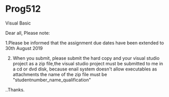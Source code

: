 # Prog512
Visual Basic

Dear all, Please note:

1.Please be informed that the assignment due dates have been extended to 30th August 2019


2. When you submit, please submit the hard copy and your visual studio project as a zip file,the visual studio project must be submitted to me in a cd or dvd disk, because enail system doesn't allow executables as attachments the name of the zip file must be "studentnumber_name_qualification" 

..Thanks.
